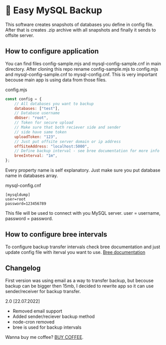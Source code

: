 # 💽 Easy MySQL Backup

This software creates snapshots of databases you define in config file. After that is creates .zip archive with all snapshots and finally it sends to offsite server.

## How to configure application

You can find files config-sample.mjs and mysql-config-sample.cnf in main directory. After cloning this repo rename config-sample.mjs to config.mjs and mysql-config-sample.cnf to mysql-config.cnf. This is very important becouse main app is using data from those files.

config.mjs
```javascript
const config = {
    // All databases you want to backup
	databases: ["test"],
    // Database username
	dbUser: "root",
    // Token for secure upload
    // Make sure that both reciever side and sender 
    // side have same token
	uploadToken: "123",
    // Just put offsite server domain or ip address
	offSiteAddress: "localhost:5000",
    // Define backup interval - see bree documentation for more info
    breeInterval: "1m",
};
```
Every property name is self explanatory. Just make sure you put database name in databases array.

mysql-config.cnf
```
[mysqldump]
user=root
password=123456789
```
This file will be used to connect with you MySQL server. user = username, password = password.

## How to configure bree intervals

To configure backup transfer intervals check bree documentation and just update config file with iterval you want to use. [Bree documentation](https://jobscheduler.net)

## Changelog

First version was using email as a way to transfer backup, but becouse backup can be bigger then 15mb, I decided to rewrite app so it can use sender/receiver for backup transfer.

2.0 [22.07.2022]
- Removed email support
- Added sender/reciever backup method
- node-cron removed
- bree is used for backup intervals

Wanna buy me coffee? [BUY COFFEE](https://www.buymeacoffee.com/tariky).